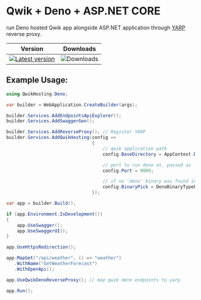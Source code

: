 # Qwik + Deno + ASP\.NET CORE

run Deno hosted Qwik app alongside ASP\.NET application through [YARP](https://github.com/microsoft/reverse-proxy) reverse proxy.

| Version                                                                                                                    | Downloads                                                          |
| -------------------------------------------------------------------------------------------------------------------------- | ------------------------------------------------------------------ |
| [![Latest version](https://img.shields.io/nuget/v/QwikHosting.Deno.svg)](https://www.nuget.org/packages/QwikHosting.Deno/) | ![Downloads](https://img.shields.io/nuget/dt/QwikHosting.Deno.svg) |

## Example Usage:

```csharp
using QwikHosting.Deno;

var builder = WebApplication.CreateBuilder(args);

builder.Services.AddEndpointsApiExplorer();
builder.Services.AddSwaggerGen();

builder.Services.AddReverseProxy(); // Register YARP
builder.Services.AddQwikHosting(config =>
                                {
                                    // qwik application path
                                    config.BaseDirectory = AppContext.BaseDirectory + "qwik-app";

                                    // port to run deno at, passed as 'PORT' environment variable
                                    config.Port = 9800;

                                    // if no 'deno' binary was found in path, will auto-download the latest version from github
                                    config.BinaryPick = DenoBinaryTypePriority.TryPathThenDownloaded;
                                });

var app = builder.Build();

if (app.Environment.IsDevelopment())
{
    app.UseSwagger();
    app.UseSwaggerUI();
}

app.UseHttpsRedirection();

app.MapGet("/api/weather", () => "weather")
   .WithName("GetWeatherForecast")
   .WithOpenApi();

app.UseQwikDenoReverseProxy(); // map qwik deno endpoints to yarp

app.Run();
```
